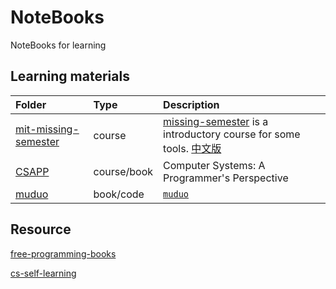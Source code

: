 # NoteBooks
NoteBooks for learning

## Learning materials

|Folder|Type|Description|
|:-|:-|:-|
|[mit-missing-semester](mit-missing-semester/README.md)|course|[missing-semester](https://missing.csail.mit.edu/) is a introductory course for some tools. [中文版](https://missing-semester-cn.github.io/)|
|[CSAPP](CSAPP/README.md)|course/book|Computer Systems: A Programmer's Perspective|
|[muduo](muduo/README.md)|book/code|[`muduo`](https://github.com/chenshuo/muduo)|



## Resource

[free-programming-books](https://github.com/EbookFoundation/free-programming-books)

[cs-self-learning](https://csdiy.wiki/)



